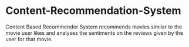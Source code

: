 # Content-Recommendation-System

Content Based Recommender System recommends movies similar to the movie user likes and analyses the sentiments on the reviews given by the user for that movie.
